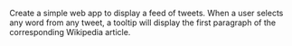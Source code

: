 Create a simple web app to display a feed of tweets. When a user selects any word from any tweet, a tooltip will display the first paragraph of the corresponding Wikipedia article.
